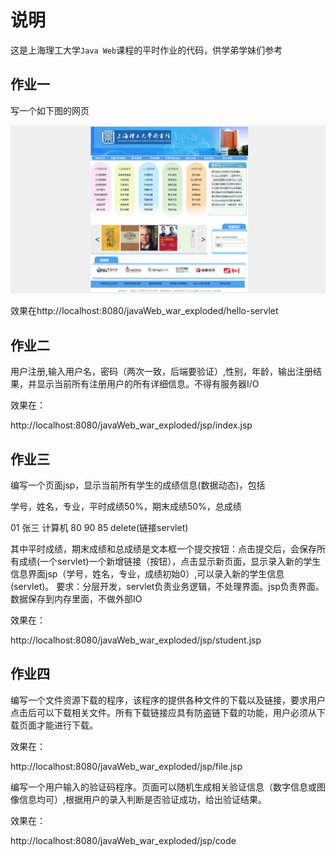 # 说明

这是上海理工大学`Java Web`课程的平时作业的代码，供学弟学妹们参考

## 作业一

写一个如下图的网页

![1](./docs/1.png)

效果在http://localhost:8080/javaWeb_war_exploded/hello-servlet

## 作业二

用户注册,输入用户名，密码（两次一致，后端要验证）,性别，年龄，输出注册结果，并显示当前所有注册用户的所有详细信息。不得有服务器I/O

效果在：

http://localhost:8080/javaWeb_war_exploded/jsp/index.jsp

## 作业三

编写一个页面jsp，显示当前所有学生的成绩信息(数据动态)，包括  

学号，姓名，专业，平时成绩50%，期末成绩50%，总成绩  

  01     张三   计算机      80                     90                      85          delete(链接servlet) 

其中平时成绩，期末成绩和总成绩是文本框一个提交按钮：点击提交后，会保存所有成绩(一个servlet)一个新增链接（按钮），点击显示新页面，显示录入新的学生信息界面jsp（学号，姓名，专业，成绩初始0）,可以录入新的学生信息(servlet)。 要求：分层开发，servlet负责业务逻辑，不处理界面。jsp负责界面。     数据保存到内存里面，不做外部IO

效果在：

http://localhost:8080/javaWeb_war_exploded/jsp/student.jsp

## 作业四

编写一个文件资源下载的程序，该程序的提供各种文件的下载以及链接，要求用户点击后可以下载相关文件。所有下载链接应具有防盗链下载的功能，用户必须从下载页面才能进行下载。

效果在：

http://localhost:8080/javaWeb_war_exploded/jsp/file.jsp

编写一个用户输入的验证码程序。页面可以随机生成相关验证信息（数字信息或图像信息均可）,根据用户的录入判断是否验证成功，给出验证结果。 

效果在：

http://localhost:8080/javaWeb_war_exploded/jsp/code